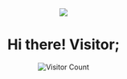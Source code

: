 <center><img src="https://img.shields.io/badge/FROM-RUSSIA-green?colorA=%23FF9933&amp;colorB=%23138808&amp;style=for-the-badge">

<h1>Hi there! Visitor;</h1>


![Visitor Count](https://profile-counter.glitch.me/luckyverma-sudo/count.svg)

